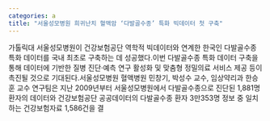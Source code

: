 ```yaml
---
categories: a
title: "서울성모병원 희귀난치 혈액암 ‘다발골수종’ 특화 빅데이터 첫 구축"
---
```

가톨릭대 서울성모병원이 건강보험공단 역학적 빅데이터와 연계한 한국인 다발골수종 특화 데이터를 국내 최초로 구축하는 데 성공했다.이번 다발골수종 특화 데이터 구축을 통해 데이터에 기반한 질병 진단·예측 연구 활성화 및 맞춤형 정밀의료 서비스 제공 등이 촉진될 것으로 기대된다.서울성모병원 혈액병원 민창기, 박성수 교수, 임상약리과 한승훈 교수 연구팀은 지난 2009년부터 서울성모병원에서 다발골수종으로 진단된 1,881명 환자의 데이터와 건강보험공단 공공데이터의 다발골수종 환자 3만353명 정보 중 일치하는 건강보험자료 1,586건을 결
